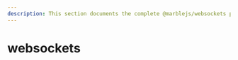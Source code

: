 ```yaml
---
description: This section documents the complete @marblejs/websockets package API.
---
```


# websockets

